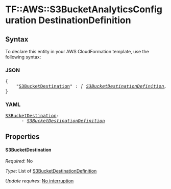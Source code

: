 # TF::AWS::S3BucketAnalyticsConfiguration DestinationDefinition

## Syntax

To declare this entity in your AWS CloudFormation template, use the following syntax:

### JSON

<pre>
{
    "<a href="#s3bucketdestination" title="S3BucketDestination">S3BucketDestination</a>" : <i>[ <a href="s3bucketdestinationdefinition.md">S3BucketDestinationDefinition</a>, ... ]</i>
}
</pre>

### YAML

<pre>
<a href="#s3bucketdestination" title="S3BucketDestination">S3BucketDestination</a>: <i>
      - <a href="s3bucketdestinationdefinition.md">S3BucketDestinationDefinition</a></i>
</pre>

## Properties

#### S3BucketDestination

_Required_: No

_Type_: List of <a href="s3bucketdestinationdefinition.md">S3BucketDestinationDefinition</a>

_Update requires_: [No interruption](https://docs.aws.amazon.com/AWSCloudFormation/latest/UserGuide/using-cfn-updating-stacks-update-behaviors.html#update-no-interrupt)

